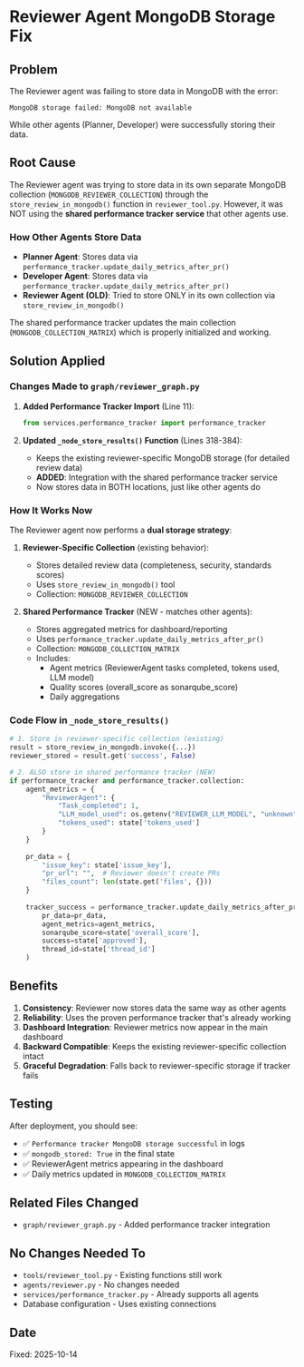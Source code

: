 # Reviewer Agent MongoDB Storage Fix

## Problem
The Reviewer agent was failing to store data in MongoDB with the error:
```
MongoDB storage failed: MongoDB not available
```

While other agents (Planner, Developer) were successfully storing their data.

## Root Cause
The Reviewer agent was trying to store data in its own separate MongoDB collection (`MONGODB_REVIEWER_COLLECTION`) through the `store_review_in_mongodb()` function in `reviewer_tool.py`. However, it was NOT using the **shared performance tracker service** that other agents use.

### How Other Agents Store Data
- **Planner Agent**: Stores data via `performance_tracker.update_daily_metrics_after_pr()`
- **Developer Agent**: Stores data via `performance_tracker.update_daily_metrics_after_pr()`
- **Reviewer Agent (OLD)**: Tried to store ONLY in its own collection via `store_review_in_mongodb()`

The shared performance tracker updates the main collection (`MONGODB_COLLECTION_MATRIX`) which is properly initialized and working.

## Solution Applied

### Changes Made to `graph/reviewer_graph.py`

1. **Added Performance Tracker Import** (Line 11):
   ```python
   from services.performance_tracker import performance_tracker
   ```

2. **Updated `_node_store_results()` Function** (Lines 318-384):
   - Keeps the existing reviewer-specific MongoDB storage (for detailed review data)
   - **ADDED**: Integration with the shared performance tracker service
   - Now stores data in BOTH locations, just like other agents do

### How It Works Now

The Reviewer agent now performs a **dual storage strategy**:

1. **Reviewer-Specific Collection** (existing behavior):
   - Stores detailed review data (completeness, security, standards scores)
   - Uses `store_review_in_mongodb()` tool
   - Collection: `MONGODB_REVIEWER_COLLECTION`

2. **Shared Performance Tracker** (NEW - matches other agents):
   - Stores aggregated metrics for dashboard/reporting
   - Uses `performance_tracker.update_daily_metrics_after_pr()`
   - Collection: `MONGODB_COLLECTION_MATRIX`
   - Includes:
     - Agent metrics (ReviewerAgent tasks completed, tokens used, LLM model)
     - Quality scores (overall_score as sonarqube_score)
     - Daily aggregations

### Code Flow in `_node_store_results()`

```python
# 1. Store in reviewer-specific collection (existing)
result = store_review_in_mongodb.invoke({...})
reviewer_stored = result.get('success', False)

# 2. ALSO store in shared performance tracker (NEW)
if performance_tracker and performance_tracker.collection:
    agent_metrics = {
        "ReviewerAgent": {
            "Task_completed": 1,
            "LLM_model_used": os.getenv("REVIEWER_LLM_MODEL", "unknown"),
            "tokens_used": state['tokens_used']
        }
    }
    
    pr_data = {
        "issue_key": state['issue_key'],
        "pr_url": "",  # Reviewer doesn't create PRs
        "files_count": len(state.get('files', {}))
    }
    
    tracker_success = performance_tracker.update_daily_metrics_after_pr(
        pr_data=pr_data,
        agent_metrics=agent_metrics,
        sonarqube_score=state['overall_score'],
        success=state['approved'],
        thread_id=state['thread_id']
    )
```

## Benefits

1. **Consistency**: Reviewer now stores data the same way as other agents
2. **Reliability**: Uses the proven performance tracker that's already working
3. **Dashboard Integration**: Reviewer metrics now appear in the main dashboard
4. **Backward Compatible**: Keeps the existing reviewer-specific collection intact
5. **Graceful Degradation**: Falls back to reviewer-specific storage if tracker fails

## Testing

After deployment, you should see:
- ✅ `Performance tracker MongoDB storage successful` in logs
- ✅ `mongodb_stored: True` in the final state
- ✅ ReviewerAgent metrics appearing in the dashboard
- ✅ Daily metrics updated in `MONGODB_COLLECTION_MATRIX`

## Related Files Changed

- `graph/reviewer_graph.py` - Added performance tracker integration

## No Changes Needed To

- `tools/reviewer_tool.py` - Existing functions still work
- `agents/reviewer.py` - No changes needed
- `services/performance_tracker.py` - Already supports all agents
- Database configuration - Uses existing connections

## Date
Fixed: 2025-10-14


